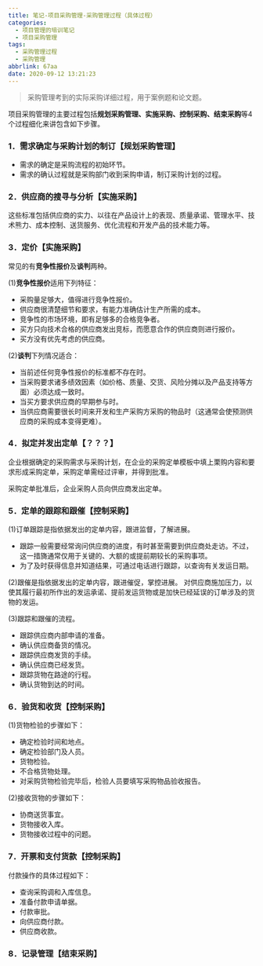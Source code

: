 ```yaml
---
title: 笔记-项目采购管理-采购管理过程（具体过程）
categories:
  - 项目管理的培训笔记
  - 项目采购管理
tags:
  - 采购管理过程
  - 采购管理
abbrlink: 67aa
date: 2020-09-12 13:21:23
---
```


> 采购管理考到的实际采购详细过程，用于案例题和论文题。

项目采购管理的主要过程包括**规划采购管理、实施采购、控制采购、结束采购**等4个过程细化来讲包含如下步骤。

<!-- more -->

### 1．需求确定与采购计划的制订【规划采购管理】

- 需求的确定是采购流程的初始环节。
- 需求的确认过程就是采购部门收到采购申请，制订采购计划的过程。

### 2．供应商的搜寻与分析【实施采购】

这些标准包括供应商的实力、以往在产品设计上的表现、质量承诺、管理水平、技术熊力、成本控制、送货服务、优化流程和开发产品的技术能力等。

### 3．定价【实施采购】

常见的有**竞争性报价**及**谈判**两种。

(1)**竞争性报价**适用下列特征：

- 采购量足够大，值得进行竞争性报价。
- 供应商很清楚细节和要求，有能力准确估计生产所需的成本。
- 竞争性的市场环境，即有足够多的合格竞争者。
- 买方只向技术合格的供应商发出竞标，而愿意合作的供应商则进行报价。
- 买方没有优先考虑的供应商。

(2)**谈判**下列情况适合：

- 当前述任何竞争性报价的标准都不存在时。
- 当采购要求诸多绩效因素（如价格、质量、交货、风险分摊以及产品支持等方面）必须达成一致时。
- 当买方要求供应商的早期参与时。
- 当供应商需要很长时间来开发和生产采购方采购的物品时（这通常会使预测供应商的采购成本变得更难）。

### 4．拟定并发出定单【？？？】

企业根据确定的采购需求与采购计划，在企业的采购定单模板中填上栗购内容和要求形成采购定单，采购定单需经过评审，并得到批准。

采购定单批准后，企业采购人员向供应商发出定单。

### 5．定单的跟踪和跟催【控制采购】

(1)订单跟踪是指依据发出的定单内容，跟进监督，了解进展。

- 跟踪一般需要经常询问供应商的进度，有时甚至需要到供应商处走访。不过，这一措旖通常仅用于关键的、大额的或提前期较长的采购事项。
- 为了及时获得信息并知道结果，可通过电话进行跟踪，以查询有关发运日期。
  
(2)跟催是指依据发出的定单内容，跟进催促，掌控进展。
对供应商施加压力，以使其履行最初所作出的发运承诺、提前发运货物或是加快已经延误的订单涉及的货物的发运。

(3)跟踪和跟催的流程。

- 跟踪供应商内部申请的准备。
- 确认供应商备货的情况。
- 跟踪供应商发货的手续。
- 确认供应商已经发货。
- 跟踪货物在路途的行程。
- 确认货物到达的时间。

### 6．验货和收货【控制采购】

(1)货物检验的步骤如下：

- 确定检验时间和地点。
- 确定检验部门及人员。
- 货物检验。
- 不合格货物处理。
- 对采购货物检验完毕后，检验人员要填写采购物品验收报告。

(2)接收货物的步骤如下：

- 协商送货事宜。
- 货物接收入库。
- 货物接收过程中的问题。
  
### 7．开票和支付货款【控制采购】

付款操作的具体过程如下：

- 查询采购调和入库信息。
- 准备付款申请单据。
- 付款审批。
- 向供应商付款。
- 供应商收款。
  
### 8．记录管理【结束采购】
